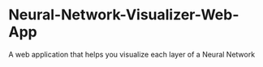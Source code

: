 # Neural-Network-Visualizer-Web-App
A web application that helps you visualize each layer of a Neural Network
